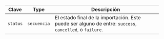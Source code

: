 | Clave    | Type        | Descripción                                                                                             |
| -------- | ----------- | ------------------------------------------------------------------------------------------------------- |
| `status` | `secuencia` | El estado final de la importación. Este puede ser alguno de entre: `success`, `cancelled`, o `failure`. |
